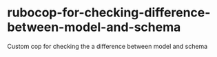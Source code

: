 # rubocop-for-checking-difference-between-model-and-schema
Custom cop for checking the a difference between model and schema
